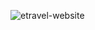 ![etravel-website](https://github.com/plonk-jpeg/etravel/main/etravel/ressources-etravel/etravel.gif)
